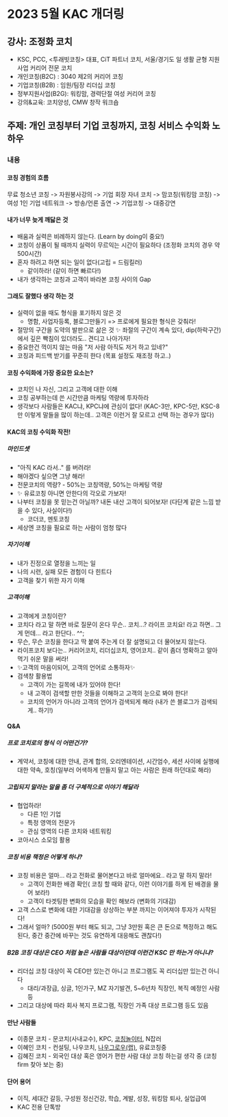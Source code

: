 # 2023 5월 KAC 개더링
## 강사: 조정화 코치
* KSC, PCC, <투래빗코칭> 대표, CiT 파트너 코치, 서울/경기도 일 생활 균형 지원 사업 커리어 전문 코치
* 개인코칭(B2C) : 3040 제2의 커리어 코칭
* 기업코칭(B2B) : 임원/팀장 리더십 코칭
* 정부지원사업(B2G): 워킹맘, 경력단절 여성 커리어 코칭
* 강의&교육: 코치양성, CMW 창작 워크숍
## 주제: 개인 코칭부터 기업 코칭까지, 코칭 서비스 수익화 노하우

### 내용
#### 코칭 경험의 흐름 
무료 청소년 코칭 -> 자원봉사강의 -> 기업 회장 자녀 코치 -> 맘코칭(워킹맘 코칭) -> 여성 1인 기업 네트워크 -> 방송/언론 출연 -> 기업코칭 -> 대중강연

#### 내가 너무 늦게 깨닳은 것
- 배움과 실력은 비례하지 않는다. (Learn by doing이 중요!)
- 코칭이 상품이 될 때까지 실력이 무르익는 시간이 필요하다 (조정화 코치의 경우 약 500시간)
- 혼자 하려고 하면 되는 일이 없다(고립 = 드림킬러)
  - 같이하라! (같이 하면 빠르다!)
- 내가 생각하는 코칭과 고객이 바라본 코칭 사이의 Gap


#### 그래도 잘했다 생각 하는 것
- 실력이 없을 때도 형식을 포기하지 않은 것
  - 명함, 사업자등록, 블로그만들기 => 프로에게 필요한 형식은 갖춰라!
- 절망의 구간을 도약의 발판으로 삶은 것 ✨ 좌절의 구간이 계속 있다, dip(하락구간)에서 깊은 빡침이 있더라도.. 견디고 나아가자!
- 중요한건 꺽이지 않는 마음 "저 사람 아직도 저거 하고 있네?"
- 코칭과 피드백 받기를 꾸준히 한다 (목표 설정도 재조정 하고..)

#### 코칭 수익화에 가장 중요한 요소는?
* 코치인 나 자신, 그리고 고객에 대한 이해
* 코칭 공부하는데 쓴 시간만큼 마케팅 역량에 투자하라
* 생각보다 사람들은 KAC냐, KPC냐에 관심이 없다! (KAC-3만, KPC-5만, KSC-8만 이렇게 말들을 많이 하는데.. 고객은 이런거 잘 모르고 선택 하는 경우가 많다)

#### KAC의 코칭 수익화 작전!

##### 마인드셋
* "아직 KAC 라서.." 를 버려라!
* 해야겠다 싶으면 그냥 해라!
* 전문코치의 역량? - 50%는 코칭역량, 50%는 마케팅 역량 
* ✨ 유료코칭 아니면 안한다의 각오로 가보자!
* 나부터 코칭을 못 믿는건 아닐까? 내돈 내산 고객이 되어보자! (다단계 같은 느낌 받을 수 있다, 사실이다!)
  * 코더코, 멘토코칭
* 세상엔 코칭을 필요로 하는 사람이 엄청 많다

##### 자기이해
* 내가 진정으로 열정을 느끼는 일
* 나의 시련, 실패 모든 경험이 다 힌트다
* 고객을 찾기 위한 자기 이해

##### 고객이해
* 고객에게 코칭이란?
* 코치다 라고 말 하면 바로 질문이 온다 무슨.. 코치...? 라이프 코치요! 라고 하면.. 그게 먼데... 라고 한단다.. ^^;
* 무슨, 무슨 코칭을 한다고 딱 붙여 주는게 더 잘 설명되고 더 물어보지 않는다.
* 라이프코치 보다는.. 커리어코치, 리더십코치, 영어코치.. 같이 좀더 명확하고 알아먹기 쉬운 말을 써라!
* ✨고객의 마음이되어, 고객의 언어로 소통하자✨
* 검색창 활용법
  * 고객이 가는 길목에 내가 있어야 한다!
  * 내 고객이 검색할 만한 것들을 이해하고 고객의 눈으로 봐야 한다!
  * 코치의 언어가 아니라 고객의 언어가 검색되게 해라 (내가 쓴 블로그가 검색되게.. 하기!)

#### Q&A
##### 프로 코치로의 형식 이 어떤건가?
* 계약서, 코칭에 대한 안내, 관계 합의, 오리엔테이션, 시간엄수, 세션 사이에 실행에 대한 약속, 호칭(일부러 어색하게 만들지 말고 아는 사람은 원래 하던대로 해라) 

##### 고립되지 말라는 말을 좀 더 구체적으로 이야기 해달라
* 협업하라! 
  * 다른 1인 기업 
  * 특정 영역의 전문가 
  * 관심 영역의 다른 코치와 네트워킹
* 코아시스 소모임 활용

##### 코칭 비용 책정은 어떻게 하나?
* 코칭 비용은 얼마... 라고 전화로 물어본다고 바로 얼마에요.. 라고 말 하지 말라!
  * 고객이 전화한 배경 확인( 코칭 할 때와 같다, 이런 이야기를 하게 된 배경을 물어 보라!)
  * 고객이 타겟팅한 변화의 모습을 확인 해보라 (변화의 기대감)
* 고객 스스로 변화에 대한 기대감을 상상하는 부분 까지는 이어져야 투자가 시작된다!
* 그래서 얼마? (5000원 부터 해도 되고, 그냥 3만원 혹은 큰 돈으로 책정하고 해도 된다, 중간 중간에 바꾸는 것도 유연하게 대응해도 괜찮다!)

##### B2B 코칭 대상은 CEO 처럼 높은 사람들 대상이던데 이런건 KSC 만 하는거 아니냐? 
* 리더십 코칭 대상이 꼭 CEO만 있는건 아니고 프로그램도 꼭 리더십만 있는건 아니다
  * 대리/과장급, 싱글, 1인가구, MZ 자기발견, 5~6년차 직장인, 복직 예정인 사람 등 
* 그리고 대상에 따라 회사 복지 프로그램, 직장인 가족 대상 프로그램 등도 있음



#### 만난 사람들
* 이종문 코치 - 문코치(사내교수), KPC, [코칭놀이터](https://blog.naver.com/peterkorchi), N잡러
* 이혜인 코치 - 컨설팅, 나우코치, [나우그로우(랩)](https://blog.naver.com/nowgrowlab), 유료코칭중
* 김혜진 코치 - 외국인 대상 혹은 영어가 편한 사람 대상 코칭 하는걸 생각 중 (코칭 firm 찾아 보는 중)

#### 단어 용어
* 이직, 세대간 갈등, 구성원 정신건강, 학습, 계발, 성장, 워킹맘 퇴사, 실업급여
* KAC 전용 단톡방
